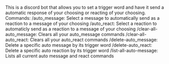 This is a discord bot that allows you to set a trigger word and have it send a automatic response of your choosing or reacting of your choosing.
Commands:
/auto_message: Select a message to automatically send as a reaction to a message of your choosing
/auto_react: Select a reaction to automaticly send as a reaction to a message of your choosing
/clear-all-auto_message: Clears all your auto_message commands
/clear-all-auto_react: Clears all your auto_react commands
/delete-auto_message: Delete a specific auto message by its trigger word
/delete-auto_react: Delete a specific auto reaction by its trigger word
/list-all-auto-message: Lists all current auto message and react commands
